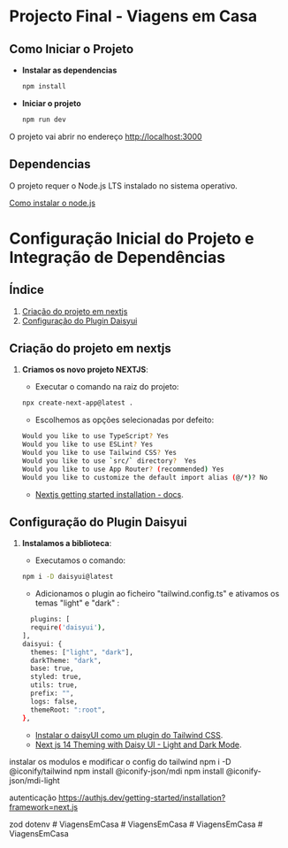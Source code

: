 # Projecto Final - Viagens em Casa 

## Como Iniciar o Projeto

- **Instalar as dependencias**

  ```bash
  npm install
  ```

- **Iniciar o projeto**
  ```bash
  npm run dev
  ```

O projeto vai abrir no endereço [http://localhost:3000](http://localhost:3000)

## Dependencias

O projeto requer o Node.js LTS instalado no sistema operativo.

[Como instalar o node.js](https://nodejs.org/en/download/package-manager)



# Configuração Inicial do Projeto e Integração de Dependências

## Índice

1. [Criação do projeto em nextjs](#criação-do-projeto-em-nextjs)
2. [Configuração do Plugin Daisyui](#configuração-do-plugin-daisyui)


## Criação do projeto em nextjs

1. **Criamos os novo projeto NEXTJS**:
   
    - Executar o comando na raiz do projeto:
    ```bash
    npx create-next-app@latest .
    ```
    - Escolhemos as opções selecionadas por defeito:
    ```bash
    Would you like to use TypeScript? Yes
    Would you like to use ESLint? Yes
    Would you like to use Tailwind CSS? Yes
    Would you like to use `src/` directory?  Yes
    Would you like to use App Router? (recommended) Yes
    Would you like to customize the default import alias (@/*)? No
    ```
   - [Nextjs getting started installation - docs](https://nextjs.org/docs/getting-started/installation).

## Configuração do Plugin Daisyui
1. **Instalamos a biblioteca**:

    - Executamos o comando:
    ```bash
    npm i -D daisyui@latest
    ```
    
    - Adicionamos o plugin ao ficheiro "tailwind.config.ts" e ativamos os temas "light" e "dark" :
    ```bash
      plugins: [
      require('daisyui'),
    ],
    daisyui: {
      themes: ["light", "dark"],
      darkTheme: "dark", 
      base: true, 
      styled: true, 
      utils: true, 
      prefix: "", 
      logs: false, 
      themeRoot: ":root", 
    },
    ```
    - [Instalar o daisyUI como um plugin do Tailwind CSS](https://daisyui.com/docs/install/).
    - [Next js 14 Theming with Daisy UI - Light and Dark Mode](https://daisyui.com/resources/videos/next-js-14-theming-with-daisy-ui-light-and-dark-mode-zxrnzv0rews/).


instalar os modulos e modificar o config do tailwind
npm i -D @iconify/tailwind
npm install @iconify-json/mdi
npm install @iconify-json/mdi-light

autenticação
https://authjs.dev/getting-started/installation?framework=next.js

zod
dotenv
#   V i a g e n s E m C a s a  
 #   V i a g e n s E m C a s a  
 #   V i a g e n s E m C a s a  
 #   V i a g e n s E m C a s a  
 